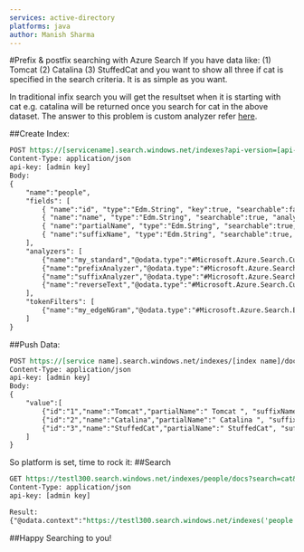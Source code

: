 ```yaml
---
services: active-directory
platforms: java
author: Manish Sharma
---
```


#Prefix & postfix searching with Azure Search
If you have data like:
(1) Tomcat
(2) Catalina
(3) StuffedCat
and you want to show all three if cat is specified in the search criteria. It is as simple as you want.

In traditional infix search you will get the resultset when it is starting with cat e.g. catalina will be returned once you search for cat in the above dataset.
The answer to this problem is custom analyzer refer [here]().

##Create Index:

``` REST
POST https://[servicename].search.windows.net/indexes?api-version=[api-version]
Content-Type: application/json 
api-key: [admin key]
Body:
{   
    "name":"people",
    "fields": [
        { "name":"id", "type":"Edm.String", "key":true, "searchable":false },
        { "name":"name", "type":"Edm.String", "searchable":true, "analyzer":"my_standard" },
        { "name":"partialName", "type":"Edm.String", "searchable":true, "searchAnalyzer":"standard", "indexAnalyzer":"prefixAnalyzer" },
        { "name":"suffixName", "type":"Edm.String", "searchable":true, "searchAnalyzer":"reverseText", "indexAnalyzer":"suffixAnalyzer" }
    ],
    "analyzers": [
        {"name":"my_standard","@odata.type":"#Microsoft.Azure.Search.CustomAnalyzer","tokenizer":"standard","tokenFilters": [ "lowercase", "asciifolding", "phonetic" ]},
        {"name":"prefixAnalyzer","@odata.type":"#Microsoft.Azure.Search.CustomAnalyzer","tokenizer":"standard","tokenFilters":[ "lowercase", "my_edgeNGram" ]},
        {"name":"suffixAnalyzer","@odata.type":"#Microsoft.Azure.Search.CustomAnalyzer","tokenizer":"standard","tokenFilters":[ "lowercase", "asciifolding", "reverse", "my_edgeNGram" ]},
        {"name":"reverseText","@odata.type":"#Microsoft.Azure.Search.CustomAnalyzer","tokenizer":"standard","tokenFilters":[ "lowercase", "reverse" ]}
    ],
    "tokenFilters": [
        {"name":"my_edgeNGram","@odata.type":"#Microsoft.Azure.Search.EdgeNGramTokenFilter","minGram":2,"maxGram":20}
    ]
}
``` 

##Push Data:

``` REST
POST https://[service name].search.windows.net/indexes/[index name]/docs/index?api-version=[api-version] 
Content-Type: application/json 
api-key: [admin key]
Body:
{
    "value":[
        {"id":"1","name":"Tomcat","partialName":" Tomcat ", "suffixName":" Tomcat "},
        {"id":"2","name":"Catalina","partialName":" Catalina ", "suffixName":" Catalina "},
        {"id":"3","name":"StuffedCat","partialName":" StuffedCat", "suffixName":"StuffedCat"}
    ]
}
```

So platform is set, time to rock it:
##Search

``` REST
GET https://testl300.search.windows.net/indexes/people/docs?search=cat&api-version=2015-02-28-Preview
Content-Type: application/json 
api-key: [admin key]

Result:
{"@odata.context":"https://testl300.search.windows.net/indexes('people')/$metadata#docs(id,name,partialName,suffixName)","value":[{"@search.score":0.065066196,"id":"3","name":"StuffedCat","partialName":" StuffedCat","suffixName":"StuffedCat"},{"@search.score":0.065066196,"id":"1","name":"Tomcat","partialName":" Tomcat ","suffixName":" Tomcat "},{"@search.score":0.065066196,"id":"2","name":"Catalina","partialName":" Catalina ","suffixName":" Catalina "}]}
```

##Happy Searching to you!